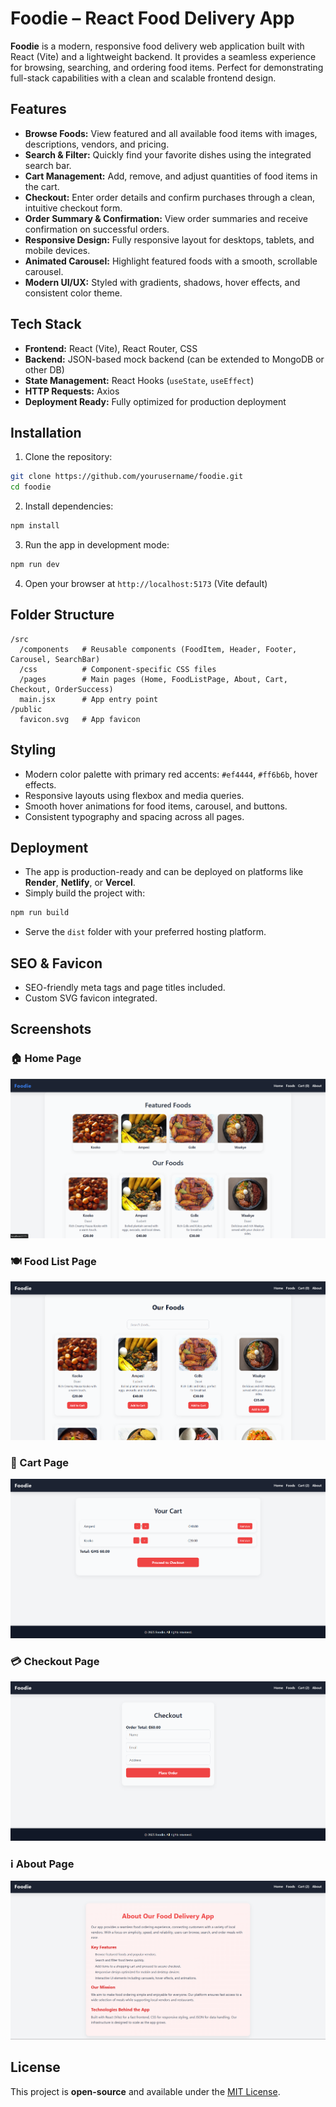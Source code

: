 
# Foodie – React Food Delivery App

**Foodie** is a modern, responsive food delivery web application built with React (Vite) and a lightweight backend. It provides a seamless experience for browsing, searching, and ordering food items. Perfect for demonstrating full-stack capabilities with a clean and scalable frontend design.

## Features

* **Browse Foods:** View featured and all available food items with images, descriptions, vendors, and pricing.
* **Search & Filter:** Quickly find your favorite dishes using the integrated search bar.
* **Cart Management:** Add, remove, and adjust quantities of food items in the cart.
* **Checkout:** Enter order details and confirm purchases through a clean, intuitive checkout form.
* **Order Summary & Confirmation:** View order summaries and receive confirmation on successful orders.
* **Responsive Design:** Fully responsive layout for desktops, tablets, and mobile devices.
* **Animated Carousel:** Highlight featured foods with a smooth, scrollable carousel.
* **Modern UI/UX:** Styled with gradients, shadows, hover effects, and consistent color theme.

## Tech Stack

* **Frontend:** React (Vite), React Router, CSS
* **Backend:** JSON-based mock backend (can be extended to MongoDB or other DB)
* **State Management:** React Hooks (`useState`, `useEffect`)
* **HTTP Requests:** Axios
* **Deployment Ready:** Fully optimized for production deployment

## Installation

1. Clone the repository:

```bash
git clone https://github.com/yourusername/foodie.git
cd foodie
````

2. Install dependencies:

```bash
npm install
```

3. Run the app in development mode:

```bash
npm run dev
```

4. Open your browser at `http://localhost:5173` (Vite default)

## Folder Structure

```
/src
  /components   # Reusable components (FoodItem, Header, Footer, Carousel, SearchBar)
  /css          # Component-specific CSS files
  /pages        # Main pages (Home, FoodListPage, About, Cart, Checkout, OrderSuccess)
  main.jsx      # App entry point
/public
  favicon.svg   # App favicon
```

## Styling

* Modern color palette with primary red accents: `#ef4444`, `#ff6b6b`, hover effects.
* Responsive layouts using flexbox and media queries.
* Smooth hover animations for food items, carousel, and buttons.
* Consistent typography and spacing across all pages.

## Deployment

* The app is production-ready and can be deployed on platforms like **Render**, **Netlify**, or **Vercel**.
* Simply build the project with:

```bash
npm run build
```

* Serve the `dist` folder with your preferred hosting platform.

## SEO & Favicon

* SEO-friendly meta tags and page titles included.
* Custom SVG favicon integrated.

## Screenshots

### 🏠 Home Page

![Home Screenshot](./screenshots/home.png)

### 🍽️ Food List Page

![Food List Screenshot](./screenshots/food-list.png)

### 🛒 Cart Page

![Cart Screenshot](./screenshots/cart.png)

### 💳 Checkout Page

![Checkout Screenshot](./screenshots/checkout.png)

### ℹ️ About Page

![About Screenshot](./screenshots/about.png)



## License

This project is **open-source** and available under the [MIT License](LICENSE).

